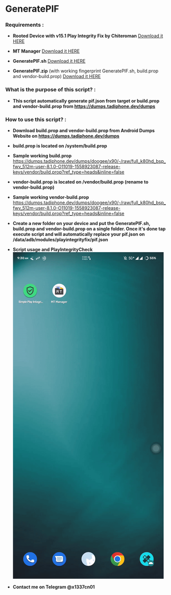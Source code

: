 # GeneratePIF

### Requirements :
+ **Rooted Device with v15.1 Play Integrity Fix by Chiteroman** [Download it HERE](https://github.com/chiteroman/PlayIntegrityFix/releases/download/v15.1/PlayIntegrityFix.zip)

+ **MT Manager** [Download it HERE](https://github.com/x1337cn/GeneratePIF/releases/download/v0.1/MT.Manager.apk)

+ **GeneratePIF.sh** [Download it HERE](https://github.com/x1337cn/GeneratePIF/releases/download/v0.1/GeneratePIF.sh)

+ **GeneratePIF.zip** (with working fingerprint GeneratePIF.sh, build.prop and vendor-build.prop) [Download it HERE](https://github.com/x1337cn/GeneratePIF/releases/download/v0.1/GeneratePIF.zip)

### What is the purpose of this script? :
+ **This script automatically generate pif.json from target or build.prop and vendor-build.prop from  https://dumps.tadiphone.dev/dumps** 

### How to use this script? :
+ **Download build.prop and vendor-build.prop from Android Dumps Website on https://dumps.tadiphone.dev/dumps**
  
+ **build.prop is located on /system/build.prop**
  
+ **Sample working build.prop**
https://dumps.tadiphone.dev/dumps/doogee/x90/-/raw/full_k80hd_bsp_fwv_512m-user-8.1.0-O11019-1558923087-release-keys/vendor/build.prop?ref_type=heads&inline=false

+ **vendor-build.prop is located on /vendor/build.prop (rename to vendor-build.prop)**

+ **Sample working vendor-build.prop**
https://dumps.tadiphone.dev/dumps/doogee/x90/-/raw/full_k80hd_bsp_fwv_512m-user-8.1.0-O11019-1558923087-release-keys/vendor/build.prop?ref_type=heads&inline=false

+ **Create a new folder on your device and put the GeneratePIF.sh, build.prop and vendor-build.prop on a single folder. Once it's done tap execute script and will automatically replace your pif.json on /data/adb/modules/playintegrityfix/pif.json**

+ **Script usage and PlayIntegrityCheck**
![](https://github.com/x1337cn/GeneratePIF/blob/main/screen-20240119-093127-ezgif.com-video-to-gif-converter%20(1).gif)

+ **Contact me on Telegram @x1337cn01** 
